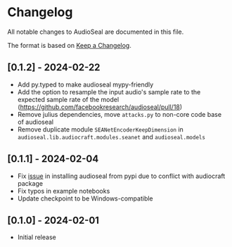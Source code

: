 # Changelog

All notable changes to AudioSeal are documented in this file.

The format is based on [Keep a Changelog](http://keepachangelog.com/en/1.0.0/).

## [0.1.2] - 2024-02-22
- Add py.typed to make audioseal mypy-friendly
- Add the option to resample the input audio's sample rate to the expected sample rate of the model (https://github.com/facebookresearch/audioseal/pull/18)
- Remove julius dependencies, move `attacks.py` to non-core code base of audioseal
- Remove duplicate module `SEANetEncoderKeepDimension` in `audioseal.lib.audiocraft.modules.seanet` and `audioseal.models`

## [0.1.1] - 2024-02-04

- Fix [issue](https://github.com/facebookresearch/audioseal/issues/7) in installing audioseal from pypi due to conflict with audiocraft package
- Fix typos in example notebooks
- Update checkpoint to be Windows-compatible

## [0.1.0] - 2024-02-01

- Initial release
